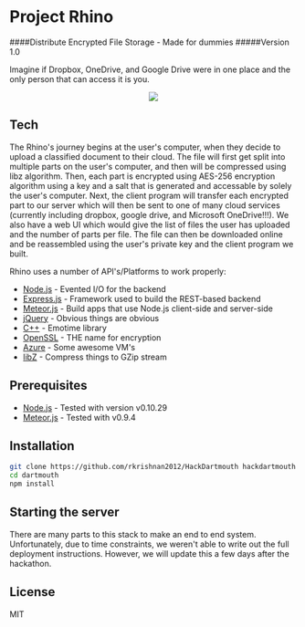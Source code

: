 Project Rhino
=========
####Distribute Encrypted File Storage - Made for dummies
#####Version 1.0

Imagine if Dropbox, OneDrive, and Google Drive were in one place and the only person that can access it is you. 

<p align="center">
  <img src="http://i.imgur.com/OubQNcJ.png?1"/>
</p>

Tech
--------------
The Rhino's journey begins at the user's computer, when they decide to upload a classified document to their cloud. The file will first get split into multiple parts on the user's computer, and then will be compressed using libz algorithm. Then, each part is encrypted using AES-256 encryption algorithm using a key and a salt that is generated and accessable by solely the user's computer. Next, the client program will transfer each encrypted part to our server which will then be sent to one of many cloud services (currently including dropbox, google drive, and Microsoft OneDrive!!!). We also have a web UI which would give the list of files the user has uploaded and the number of parts per file. The file can then be downloaded online and be reassembled using the user's private key and the client program we built.

Rhino uses a number of API's/Platforms to work properly:

- [Node.js] - Evented I/O for the backend
- [Express.js] - Framework used to build the REST-based backend
- [Meteor.js] - Build apps that use Node.js client-side and server-side
- [jQuery] - Obvious things are obvious 
- [C++] - Emotime library
- [OpenSSL] - THE name for encryption
- [Azure] - Some awesome VM's
- [libZ] - Compress things to GZip stream


Prerequisites
--------------
* [Node.js] - Tested with version v0.10.29
* [Meteor.js] - Tested with v0.9.4


Installation
--------------

```sh
git clone https://github.com/rkrishnan2012/HackDartmouth hackdartmouth
cd dartmouth
npm install
```

Starting the server
--------------
There are many parts to this stack to make an end to end system. Unfortunately, due to time constraints, we weren't able to write out the full deployment instructions. However, we will update this a few days after the hackathon.


License
--------------
MIT

[C++]:https://github.com/luca-m/emotime
[OpenSSL]:http://openssl.org
[libZ]:http://www.zlib.net/
[jQuery]:http://jquery.com
[Node.js]:http://nodejs.org
[Express.js]:http://expressjs.com
[Meteor.js]:http://meteor.com
[Azure]:http://azure.microsoft.com/

